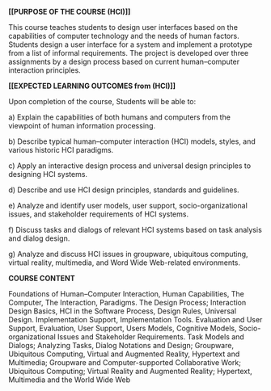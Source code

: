 

**[[PURPOSE OF THE COURSE (HCI)]]**

This course teaches students to design user interfaces based on the capabilities of computer technology and the needs of human factors. Students design a user interface for a system and implement a prototype from a list of informal requirements. The project is developed over three assignments by a design process based on current human–computer interaction principles.

**[[EXPECTED LEARNING OUTCOMES from (HCI)]]**

Upon completion of the course, Students will be able to:

a) Explain the capabilities of both humans and computers from the viewpoint of human information processing.

b) Describe typical human–computer interaction (HCI) models, styles, and various historic HCI paradigms.

c) Apply an interactive design process and universal design principles to designing HCI systems.

d) Describe and use HCI design principles, standards and guidelines.

e) Analyze and identify user models, user support, socio-organizational issues, and stakeholder requirements of HCI systems.

f) Discuss tasks and dialogs of relevant HCI systems based on task analysis and dialog design.

g) Analyze and discuss HCI issues in groupware, ubiquitous computing, virtual reality, multimedia, and Word Wide Web-related environments.

**COURSE CONTENT**

Foundations of Human–Computer Interaction, Human Capabilities, The Computer, The Interaction, Paradigms. The Design Process; Interaction Design Basics, HCI in the Software Process, Design Rules, Universal Design. Implementation Support, Implementation Tools. Evaluation and User Support, Evaluation, User Support, Users Models, Cognitive Models, Socio-organizational Issues and Stakeholder Requirements. Task Models and Dialogs; Analyzing Tasks, Dialog Notations and Design; Groupware, Ubiquitous Computing, Virtual and Augmented Reality, Hypertext and Multimedia; Groupware and Computer-supported Collaborative Work; Ubiquitous Computing; Virtual Reality and Augmented Reality; Hypertext, Multimedia and the World Wide Web